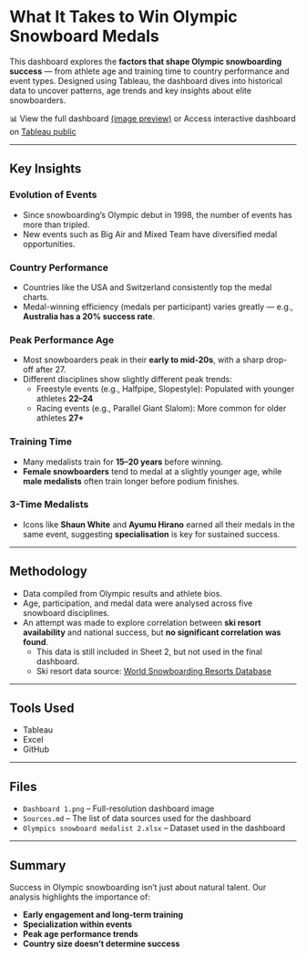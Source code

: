 # What It Takes to Win Olympic Snowboard Medals

This dashboard explores the **factors that shape Olympic snowboarding success** — from athlete age and training time to country performance and event types. Designed using Tableau, the dashboard dives into historical data to uncover patterns, age trends and key insights about elite snowboarders.

📊 View the full dashboard [(image preview)](./SnowboardDashboard.png) or 
Access interactive dashboard on [Tableau public](https://public.tableau.com/shared/MBDSCY75W?:display_count=n&:origin=viz_share_link)

---

## Key Insights

### Evolution of Events
- Since snowboarding’s Olympic debut in 1998, the number of events has more than tripled.
- New events such as Big Air and Mixed Team have diversified medal opportunities.

### Country Performance
- Countries like the USA and Switzerland consistently top the medal charts.
- Medal-winning efficiency (medals per participant) varies greatly — e.g., **Australia has a 20% success rate**.

### Peak Performance Age
- Most snowboarders peak in their **early to mid-20s**, with a sharp drop-off after 27.
- Different disciplines show slightly different peak trends:
  - Freestyle events (e.g., Halfpipe, Slopestyle): Populated with younger athletes **22–24**
  - Racing events (e.g., Parallel Giant Slalom): More common for older athletes **27+**

### Training Time
- Many medalists train for **15–20 years** before winning.
- **Female snowboarders** tend to medal at a slightly younger age, while **male medalists** often train longer before podium finishes.

### 3-Time Medalists
- Icons like **Shaun White** and **Ayumu Hirano** earned all their medals in the same event, suggesting **specialisation** is key for sustained success.

---

## Methodology

- Data compiled from Olympic results and athlete bios.
- Age, participation, and medal data were analysed across five snowboard disciplines.
- An attempt was made to explore correlation between **ski resort availability** and national success, but **no significant correlation was found**.
  - This data is still included in Sheet 2, but not used in the final dashboard.
  - Ski resort data source: [World Snowboarding Resorts Database](https://www.skiresort.info)

---

## Tools Used

- Tableau 
- Excel 
- GitHub 

---

## Files

- `Dashboard 1.png` – Full-resolution dashboard image
- `Sources.md` – The list of data sources used for the dashboard
- `Olympics snowboard medalist 2.xlsx` – Dataset used in the dashboard

---

## Summary

Success in Olympic snowboarding isn’t just about natural talent. Our analysis highlights the importance of:
- **Early engagement and long-term training**
- **Specialization within events**
- **Peak age performance trends**
- **Country size doesn’t determine success**

